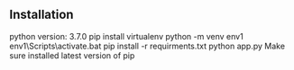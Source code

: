 ## Installation

python version: 3.7.0
pip install virtualenv
python -m venv env1
env1\Scripts\activate.bat
pip install -r requirments.txt
python app.py
Make sure installed latest version of pip
